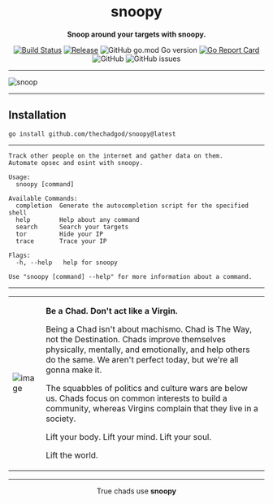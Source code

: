 
<div align="center">

# snoopy

**Snoop around your targets with snoopy.**

[![Build Status](https://github.com/thechadgod/snoopy/workflows/Go/badge.svg?branch=main)](https://github.com/thechadgod/snoopy/actions?query=branch%3Amain)
[![Release](https://img.shields.io/github/release/thechadgod/snoopy.svg)](https://github.com/thechadgod/snoopy/releases)
![GitHub go.mod Go version](https://img.shields.io/github/go-mod/go-version/thechadgod/snoopy)
[![Go Report Card](https://goreportcard.com/badge/github.com/thechadgod/snoopy)](https://goreportcard.com/report/github.com/thechadgod/snoopy)
![GitHub](https://img.shields.io/github/license/thechadgod/snoopy)
![GitHub issues](https://img.shields.io/github/issues/thechadgod/snoopy)

 </div>
 
---

![snoop](https://user-images.githubusercontent.com/98721482/153019816-53563d6b-731b-4d7b-a236-f8ab69110278.gif)

---

## Installation

```
go install github.com/thechadgod/snoopy@latest
```

---

```
Track other people on the internet and gather data on them.
Automate opsec and osint with snoopy.

Usage:
  snoopy [command]

Available Commands:
  completion  Generate the autocompletion script for the specified shell
  help        Help about any command
  search      Search your targets
  tor         Hide your IP
  trace       Trace your IP

Flags:
  -h, --help   help for snoopy

Use "snoopy [command] --help" for more information about a command.
```

---

<table>

  <td>
    
   ![image](https://user-images.githubusercontent.com/64161383/153039692-9a330578-e419-4ab0-83a2-7e43f476c251.png)
    
  </td>
  
  <td>
    
**Be a Chad. Don't act like a Virgin.**

Being a Chad isn't about machismo. Chad is The Way, not the Destination. Chads improve themselves physically, mentally, and emotionally, and help others do the same. We aren't perfect today, but we're all gonna make it.

The squabbles of politics and culture wars are below us. Chads focus on common interests to build a community, whereas Virgins complain that they live in a society.

Lift your body. Lift your mind. Lift your soul.

Lift the world.
    
  </td>
  
</table> 


---

<p align="center"> True chads use <strong>snoopy</strong> </p>
